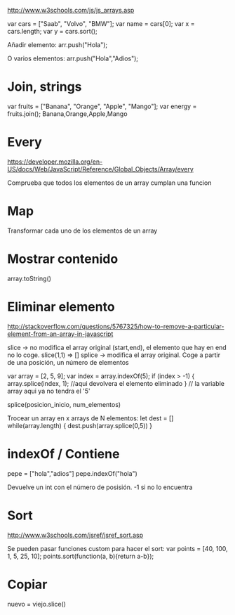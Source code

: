 http://www.w3schools.com/js/js_arrays.asp

var cars = ["Saab", "Volvo", "BMW"];
var name = cars[0];
var x = cars.length; 
var y = cars.sort(); 

Añadir elemento:
arr.push("Hola");

O varios elementos:
arr.push("Hola","Adios");

# Join, strings
var fruits = ["Banana", "Orange", "Apple", "Mango"];
var energy = fruits.join();
Banana,Orange,Apple,Mango


# Every
https://developer.mozilla.org/en-US/docs/Web/JavaScript/Reference/Global_Objects/Array/every

Comprueba que todos los elementos de un array cumplan una funcion


# Map
Transformar cada uno de los elementos de un array


# Mostrar contenido
array.toString()

# Eliminar elemento
http://stackoverflow.com/questions/5767325/how-to-remove-a-particular-element-from-an-array-in-javascript

slice -> no modifica el array original (start,end), el elemento que hay en end no lo coge. slice(1,1) => []
splice -> modifica el array original. Coge a partir de una posición, un número de elementos

var array = [2, 5, 9];
var index = array.indexOf(5);
if (index > -1) {
    array.splice(index, 1); //aqui devolvera el elemento eliminado
}
// la variable array aqui ya no tendra el '5'

splice(posicion_inicio, num_elementos)

Trocear un array en x arrays de N elementos:
let dest = []
while(array.length) {
  dest.push(array.splice(0,5))
}



# indexOf / Contiene
pepe = ["hola","adios"]
pepe.indexOf("hola")

Devuelve un int con el número de posisión.
-1 si no lo encuentra


# Sort
http://www.w3schools.com/jsref/jsref_sort.asp

Se pueden pasar funciones custom para hacer el sort:
var points = [40, 100, 1, 5, 25, 10];
points.sort(function(a, b){return a-b});



# Copiar
nuevo = viejo.slice()
